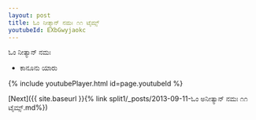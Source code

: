 ```yaml
---
layout: post
title: ಓಂ ನೀತ್ಯಾನ್ ನಮಃ ೧೧ ಟೈಮ್ಸ್
youtubeId: EXbGwyjaokc
---
```

 
 
 ಓಂ ನೀತ್ಯಾನ್ ನಮಃ  
 
 -  ಕಾನೂನು ಯಾರು 
 
  
 
  
 
 
 
 
 
 


{% include youtubePlayer.html id=page.youtubeId %}
 
[Next]({{ site.baseurl }}{% link  split1/_posts/2013-09-11-ಓಂ ಅನೀತ್ಯಾನ್ ನಮಃ ೧೧ ಟೈಮ್ಸ್.md%})
 
